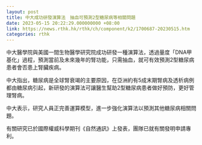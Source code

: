 ```yaml
---
layout: post
title: 中大成功研發演算法　抽血可預測2型糖尿病等相關問題
date: 2023-05-15 20:22:29.000000000 +08:00
link: https://news.rthk.hk/rthk/ch/component/k2/1700687-20230515.htm
categories: rthk
---
```


中大醫學院與美國一間生物醫學研究院成功研發一種演算法，透過量度「DNA甲基化」過程，預測當前及未來幾年的腎功能，只需抽血，就可有效預測2型糖尿病患者會否患上腎臟疾病。

中大指出，糖尿病是全球腎衰竭的主要原因，在亞洲約有5成末期腎病及透析病例都由糖尿病引起，新研發的演算法可讓醫生幫助2型糖尿病患者做好預防，更好管理腎病。

中大表示，研究人員正完善運算模型，進一步強化演算法以預測其他糖尿病相關問題。

有關研究已於國際權威科學期刊《自然通訊》上發表，團隊已就有關發明申請專利。
